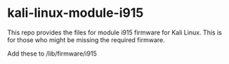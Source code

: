 # kali-linux-module-i915
This repo provides the files for module i915 firmware for Kali Linux. This is for those who might be missing the required firmware.

Add these to /lib/firmware/i915

